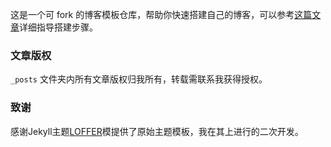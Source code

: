 这是一个可 fork 的博客模板仓库，帮助你快速搭建自己的博客，可以参考[这篇文章]( https://lemonchann.github.io/create_blog_with_github_pages/ )详细指导搭建步骤。

### 文章版权

`_posts` 文件夹内所有文章版权归我所有，转载需联系我获得授权。

### 致谢

感谢Jekyll主题[LOFFER](https://fromendworld.github.io/LOFFER/)模提供了原始主题模板，我在其上进行的二次开发。

<!-- 如果搭建过程中有什么问题，也可以扫码添加我的个人技术公众号讨论交流。

**这是一个专注编程知识和资源分享的公众号，包含各类编程学习路线，让你在编程路上少走弯路**

![公众号二维码](https://github.com/lemonchann/images/raw/master/gzh/%E6%96%87%E6%9C%AB%E6%8E%A8%E5%B9%BF%E6%96%87%E6%A1%88.png) -->

